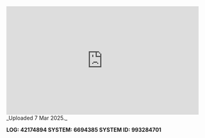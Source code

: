 
<iframe 
  src="https://drive.google.com/file/d/1BJnsx8bhQsk0fBkn9yr1nGaPxL-nhiT3/preview"  
  style="width:100%; aspect-ratio:16/9; border:0;"
  allowfullscreen>
</iframe>
_Uploaded 7 Mar 2025._

**LOG: 42174894
SYSTEM: 6694385
SYSTEM ID: 993284701**
